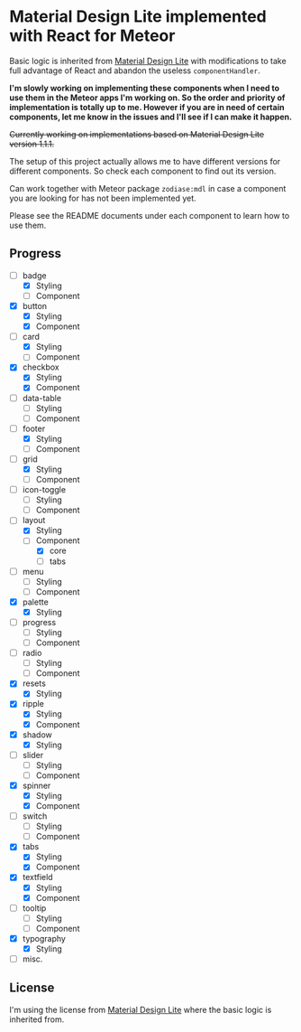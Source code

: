 Material Design Lite implemented with React for Meteor
======================================================

Basic logic is inherited from [Material Design Lite](https://github.com/google/material-design-lite) with modifications to take full advantage of React and abandon the useless `componentHandler`.

**I'm slowly working on implementing these components when I need to use them in the Meteor apps I'm working on. So the order and priority of implementation is totally up to me. However if you are in need of certain components, let me know in the issues and I'll see if I can make it happen.**

~~Currently working on implementations based on Material Design Lite version 1.1.1.~~

The setup of this project actually allows me to have different versions for different components. So check each component to find out its version.

Can work together with Meteor package `zodiase:mdl` in case a component you are looking for has not been implemented yet.

Please see the README documents under each component to learn how to use them.

Progress
--------
- [ ] badge
    - [x] Styling
    - [ ] Component
- [x] button
    - [x] Styling
    - [x] Component
- [ ] card
    - [x] Styling
    - [ ] Component
- [x] checkbox
    - [x] Styling
    - [x] Component
- [ ] data-table
    - [ ] Styling
    - [ ] Component
- [ ] footer
    - [x] Styling
    - [ ] Component
- [ ] grid
    - [x] Styling
    - [ ] Component
- [ ] icon-toggle
    - [ ] Styling
    - [ ] Component
- [ ] layout
    - [x] Styling
    - [ ] Component
        - [x] core
        - [ ] tabs
- [ ] menu
    - [ ] Styling
    - [ ] Component
- [x] palette
    - [x] Styling
- [ ] progress
    - [ ] Styling
    - [ ] Component
- [ ] radio
    - [ ] Styling
    - [ ] Component
- [x] resets
    - [x] Styling
- [x] ripple
    - [x] Styling
    - [x] Component
- [x] shadow
    - [x] Styling
- [ ] slider
    - [ ] Styling
    - [ ] Component
- [x] spinner
    - [x] Styling
    - [x] Component
- [ ] switch
    - [ ] Styling
    - [ ] Component
- [x] tabs
    - [x] Styling
    - [x] Component
- [x] textfield
    - [x] Styling
    - [x] Component
- [ ] tooltip
    - [ ] Styling
    - [ ] Component
- [x] typography
    - [x] Styling
- [ ] misc.

License
-------
I'm using the license from [Material Design Lite](https://github.com/google/material-design-lite) where the basic logic is inherited from.
